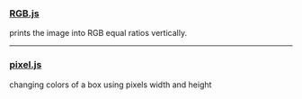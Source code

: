 ### [RGB.js](/RGB.js)

prints the image into RGB equal ratios vertically.
******

### [pixel.js](/pixel.js)

changing colors of a box using pixels width and height

